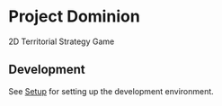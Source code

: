 # Project Dominion

2D Territorial Strategy Game

## Development

See [Setup](doc/dev/setup.md) for setting up the development environment.
